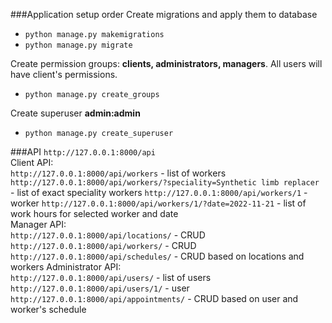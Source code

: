 ###Application setup order 
Create migrations and apply them to database   
+ `python manage.py makemigrations`  
+ `python manage.py migrate`  

Create permission groups: __clients, administrators, managers__. 
All users will have client's permissions.  
+ `python manage.py create_groups`  

Create superuser __admin:admin__  
+ `python manage.py create_superuser`  

###API
`http://127.0.0.1:8000/api`  
Client API:  
`http://127.0.0.1:8000/api/workers` -  list of workers
`http://127.0.0.1:8000/api/workers/?speciality=Synthetic limb replacer` -  list of exact speciality workers
`http://127.0.0.1:8000/api/workers/1` -  worker
`http://127.0.0.1:8000/api/workers/1/?date=2022-11-21` -  list of work hours for selected worker and date  
Manager API:  
`http://127.0.0.1:8000/api/locations/` -  CRUD
`http://127.0.0.1:8000/api/workers/` -  CRUD
`http://127.0.0.1:8000/api/schedules/` -  CRUD based on locations and workers
Administrator API:  
`http://127.0.0.1:8000/api/users/` -  list of users
`http://127.0.0.1:8000/api/users/1/` -  user
`http://127.0.0.1:8000/api/appointments/` -  CRUD based on user and worker's schedule